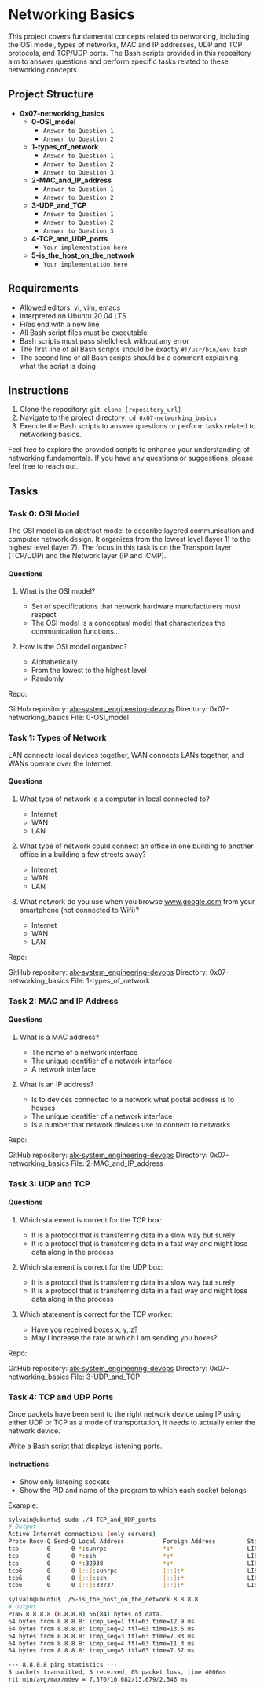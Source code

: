 # Networking Basics

This project covers fundamental concepts related to networking, including the OSI model, types of networks, MAC and IP addresses, UDP and TCP protocols, and TCP/UDP ports. The Bash scripts provided in this repository aim to answer questions and perform specific tasks related to these networking concepts.

## Project Structure

- **0x07-networking_basics**
  - **0-OSI_model**
    - `Answer to Question 1`
    - `Answer to Question 2`
  - **1-types_of_network**
    - `Answer to Question 1`
    - `Answer to Question 2`
    - `Answer to Question 3`
  - **2-MAC_and_IP_address**
    - `Answer to Question 1`
    - `Answer to Question 2`
  - **3-UDP_and_TCP**
    - `Answer to Question 1`
    - `Answer to Question 2`
    - `Answer to Question 3`
  - **4-TCP_and_UDP_ports**
    - `Your implementation here`
  - **5-is_the_host_on_the_network**
    - `Your implementation here`

## Requirements

- Allowed editors: vi, vim, emacs
- Interpreted on Ubuntu 20.04 LTS
- Files end with a new line
- All Bash script files must be executable
- Bash scripts must pass shellcheck without any error
- The first line of all Bash scripts should be exactly `#!/usr/bin/env bash`
- The second line of all Bash scripts should be a comment explaining what the script is doing

## Instructions

1. Clone the repository: `git clone [repository_url]`
2. Navigate to the project directory: `cd 0x07-networking_basics`
3. Execute the Bash scripts to answer questions or perform tasks related to networking basics.

Feel free to explore the provided scripts to enhance your understanding of networking fundamentals. If you have any questions or suggestions, please feel free to reach out.

## Tasks

### Task 0: OSI Model

The OSI model is an abstract model to describe layered communication and computer network design. It organizes from the lowest level (layer 1) to the highest level (layer 7). The focus in this task is on the Transport layer (TCP/UDP) and the Network layer (IP and ICMP).

#### Questions

1. What is the OSI model?
   - Set of specifications that network hardware manufacturers must respect
   - The OSI model is a conceptual model that characterizes the communication functions...

2. How is the OSI model organized?
   - Alphabetically
   - From the lowest to the highest level
   - Randomly

Repo:

GitHub repository: [alx-system_engineering-devops](repository_url)
Directory: 0x07-networking_basics
File: 0-OSI_model

### Task 1: Types of Network

LAN connects local devices together, WAN connects LANs together, and WANs operate over the Internet.

#### Questions

1. What type of network is a computer in local connected to?
   - Internet
   - WAN
   - LAN

2. What type of network could connect an office in one building to another office in a building a few streets away?
   - Internet
   - WAN
   - LAN

3. What network do you use when you browse www.google.com from your smartphone (not connected to Wifi)?
   - Internet
   - WAN
   - LAN

Repo:

GitHub repository: [alx-system_engineering-devops](repository_url)
Directory: 0x07-networking_basics
File: 1-types_of_network

### Task 2: MAC and IP Address

#### Questions

1. What is a MAC address?
   - The name of a network interface
   - The unique identifier of a network interface
   - A network interface

2. What is an IP address?
   - Is to devices connected to a network what postal address is to houses
   - The unique identifier of a network interface
   - Is a number that network devices use to connect to networks

Repo:

GitHub repository: [alx-system_engineering-devops](repository_url)
Directory: 0x07-networking_basics
File: 2-MAC_and_IP_address

### Task 3: UDP and TCP

#### Questions

1. Which statement is correct for the TCP box:
   - It is a protocol that is transferring data in a slow way but surely
   - It is a protocol that is transferring data in a fast way and might lose data along in the process

2. Which statement is correct for the UDP box:
   - It is a protocol that is transferring data in a slow way but surely
   - It is a protocol that is transferring data in a fast way and might lose data along in the process

3. Which statement is correct for the TCP worker:
   - Have you received boxes x, y, z?
   - May I increase the rate at which I am sending you boxes?

Repo:

GitHub repository: [alx-system_engineering-devops](repository_url)
Directory: 0x07-networking_basics
File: 3-UDP_and_TCP

### Task 4: TCP and UDP Ports

Once packets have been sent to the right network device using IP using either UDP or TCP as a mode of transportation, it needs to actually enter the network device.

Write a Bash script that displays listening ports.

#### Instructions

- Show only listening sockets
- Show the PID and name of the program to which each socket belongs

Example:

```bash
sylvain@ubuntu$ sudo ./4-TCP_and_UDP_ports
# Output
Active Internet connections (only servers)
Proto Recv-Q Send-Q Local Address           Foreign Address         State       PID/Program name
tcp        0      0 *:sunrpc                *:*                     LISTEN      518/rpcbind
tcp        0      0 *:ssh                   *:*                     LISTEN      1240/sshd
tcp        0      0 *:32938                 *:*                     LISTEN      547/rpc.statd
tcp6       0      0 [::]:sunrpc             [::]:*                  LISTEN      518/rpcbind
tcp6       0      0 [::]:ssh                [::]:*                  LISTEN      1240/sshd
tcp6       0      0 [::]:33737              [::]:*                  LISTEN      547/rpc.statd

sylvain@ubuntu$ ./5-is_the_host_on_the_network 8.8.8.8
# Output
PING 8.8.8.8 (8.8.8.8) 56(84) bytes of data.
64 bytes from 8.8.8.8: icmp_seq=1 ttl=63 time=12.9 ms
64 bytes from 8.8.8.8: icmp_seq=2 ttl=63 time=13.6 ms
64 bytes from 8.8.8.8: icmp_seq=3 ttl=63 time=7.83 ms
64 bytes from 8.8.8.8: icmp_seq=4 ttl=63 time=11.3 ms
64 bytes from 8.8.8.8: icmp_seq=5 ttl=63 time=7.57 ms

--- 8.8.8.8 ping statistics ---
5 packets transmitted, 5 received, 0% packet loss, time 4006ms
rtt min/avg/max/mdev = 7.570/10.682/13.679/2.546 ms
